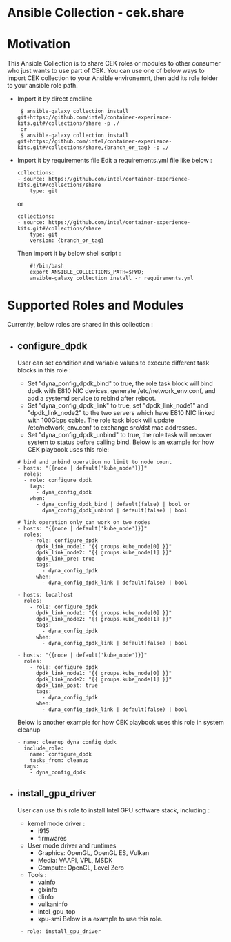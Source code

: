 # Ansible Collection - cek.share


# Motivation
This Ansible Collection is to share CEK roles or modules to other consumer who just wants to use part of CEK. You can use one of below ways to import CEK collection to your Ansible environemnt, then add its role folder to your ansible role path.
* Import it by direct cmdline
    ```
     $ ansible-galaxy collection install git+https://github.com/intel/container-experience-kits.git#/collections/share -p ./
     or
     $ ansible-galaxy collection install git+https://github.com/intel/container-experience-kits.git#/collections/share,{branch_or_tag} -p ./
    ```
* Import it by requirements file
    Edit a requirements.yml file like below :
    ```
    collections:
    - source: https://github.com/intel/container-experience-kits.git#/collections/share
        type: git
    ```
    or 

    ```
    collections:
    - source: https://github.com/intel/container-experience-kits.git#/collections/share
        type: git
        version: {branch_or_tag}
    ```
    
    Then import it by below shell script :
    ```
        #!/bin/bash
        export ANSIBLE_COLLECTIONS_PATH=$PWD;
        ansible-galaxy collection install -r requirements.yml
    ```
# Supported Roles and Modules
Currently, below roles are shared in this collection :
* ## configure_dpdk <br>

    User can set condition and variable values to execute different task blocks in this role :
    - Set "dyna_config_dpdk_bind" to true, the role task block will bind dpdk with E810 NIC devices, generate /etc/network_env.conf, and add a systemd service to rebind after reboot.
    - Set "dyna_config_dpdk_link" to true, set "dpdk_link_node1" and "dpdk_link_node2" to the two servers which have E810 NIC linked with 100Gbps cable. The role task block will update /etc/network_env.conf to exchange src/dst mac addresses.
    - Set "dyna_config_dpdk_unbind" to true, the role task will recover system to status before calling bind.
    Below is an example for how CEK playbook uses this role:
    ```
    # bind and unbind operation no limit to node count
    - hosts: "{{node | default('kube_node')}}"
      roles:
      - role: configure_dpdk
        tags:
          - dyna_config_dpdk
        when:
          - dyna_config_dpdk_bind | default(false) | bool or
            dyna_config_dpdk_unbind | default(false) | bool

    # link operation only can work on two nodes
    - hosts: "{{node | default('kube_node')}}"
      roles:
        - role: configure_dpdk
          dpdk_link_node1: "{{ groups.kube_node[0] }}"
          dpdk_link_node2: "{{ groups.kube_node[1] }}"
          dpdk_link_pre: true
          tags:
            - dyna_config_dpdk
          when:
            - dyna_config_dpdk_link | default(false) | bool

    - hosts: localhost
      roles:
        - role: configure_dpdk
          dpdk_link_node1: "{{ groups.kube_node[0] }}"
          dpdk_link_node2: "{{ groups.kube_node[1] }}"
          tags:
            - dyna_config_dpdk
          when:
            - dyna_config_dpdk_link | default(false) | bool

    - hosts: "{{node | default('kube_node')}}"
      roles:
        - role: configure_dpdk
          dpdk_link_node1: "{{ groups.kube_node[0] }}"
          dpdk_link_node2: "{{ groups.kube_node[1] }}"
          dpdk_link_post: true
          tags:
            - dyna_config_dpdk
          when:
            - dyna_config_dpdk_link | default(false) | bool
    ```
    Below is another example for how CEK playbook uses this role in system cleanup
    ```
    - name: cleanup dyna config dpdk
      include_role:
        name: configure_dpdk
        tasks_from: cleanup
      tags:
        - dyna_config_dpdk
    ```

* ## install_gpu_driver <br>
    User can use this role to install Intel GPU software stack, including :
    * kernel mode driver : 
        * i915
        * firmwares
    * User mode driver and runtimes
        * Graphics: OpenGL, OpenGL ES, Vulkan
        * Media: VAAPI, VPL, MSDK
        * Compute: OpenCL, Level Zero 
    * Tools :
        * vainfo
        * glxinfo
        * clinfo
        * vulkaninfo
        * intel_gpu_top
        * xpu-smi
    Below is a example to use this role.

    ```
     - role: install_gpu_driver     
    ```
    
